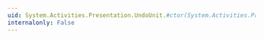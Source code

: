 ```yaml
---
uid: System.Activities.Presentation.UndoUnit.#ctor(System.Activities.Presentation.EditingContext)
internalonly: False
---
```

